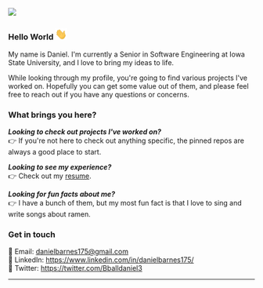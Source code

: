 ![](https://i.imgur.com/PtNYa9a.png)

### Hello World <img src="https://github.com/ABSphreak/ABSphreak/blob/master/gifs/Hi.gif" width="24px"></h2>

My name is Daniel. I'm currently a Senior in Software Engineering at Iowa State University, and I love to bring my ideas to life. 

While looking through my profile, you're going to find various projects I've worked on. Hopefully you can get some value out of them, and please feel free to reach out if you have any questions or concerns.

### What brings you here?

***Looking to check out projects I've worked on?***  
:point_right: If you're not here to check out anything specific, the pinned repos are always a good place to start. 

***Looking to see my experience?***  
:point_right: Check out my [resume](https://danielbarnes175.github.io/resume/).

***Looking for fun facts about me?***  
:point_right: I have a bunch of them, but my most fun fact is that I love to sing and write songs about ramen.

### Get in touch

:turtle: Email: danielbarnes175@gmail.com  
:penguin: LinkedIn: https://www.linkedin.com/in/danielbarnes175/  
:rabbit2: Twitter: https://twitter.com/Bballdaniel3  

---
